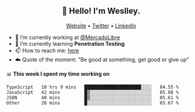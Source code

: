 <h2 align="center">👋 Hello! I'm Weslley.</h2>
<p align="center">
  <a href="http://weslleyneri.com.br">Website</a> •
  <a href="https://twitter.com/Weslley_Neri">Twitter</a> •
  <a href="https://www.linkedin.com/in/weslley-neri-3658908b">LinkedIn</a>
</p>


- 🔭 I’m currently working at [@MercadoLibre](https://github.com/mercadolibre)
- 🌱 I’m currently learning **Penetration Testing**
- 📫 How to reach me: [here](mailto:weslley39@gmail.com)
- ☁️ Quote of the moment: "Be good at something, get good or give up"

📊 **This week I spent my time working on**
<!--START_SECTION:waka-->

```text
TypeScript   10 hrs 9 mins   █████████████████████░░░░   84.55 %
JavaScript   42 mins         █▒░░░░░░░░░░░░░░░░░░░░░░░   05.88 %
JSON         40 mins         █▒░░░░░░░░░░░░░░░░░░░░░░░   05.61 %
Other        26 mins         █░░░░░░░░░░░░░░░░░░░░░░░░   03.67 %
```

<!--END_SECTION:waka-->

<!-- Inspired by https://github.com/gruselhaus/gruselhaus -->